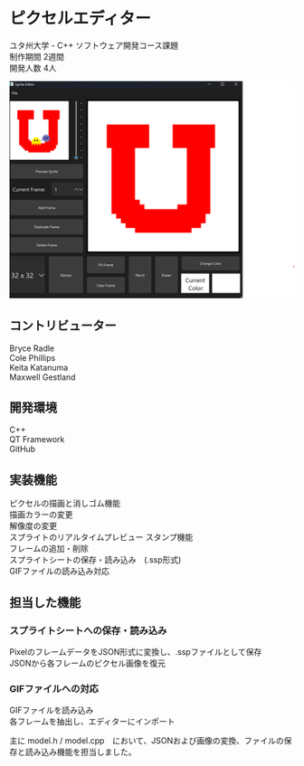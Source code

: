 # ピクセルエディター
ユタ州大学 - C++ ソフトウェア開発コース課題  
制作期間 2週間  
開発人数 4人

![alt text](https://github.com/kkatanuma/PixelEditor/blob/main/Image/PixelEditor_1.png "Figure 1")

## コントリビューター
Bryce Radle  
Cole Phillips  
Keita Katanuma  
Maxwell Gestland  

## 開発環境
C++  
QT Framework  
GitHub

## 実装機能
ピクセルの描画と消しゴム機能  
描画カラーの変更  
解像度の変更  
スプライトのリアルタイムプレビュー
スタンプ機能  
フレームの追加・削除  
スプライトシートの保存・読み込み　(.ssp形式)  
GIFファイルの読み込み対応  

## 担当した機能
### スプライトシートへの保存・読み込み  
PixelのフレームデータをJSON形式に変換し、.sspファイルとして保存  
JSONから各フレームのピクセル画像を復元  

### GIFファイルへの対応  
GIFファイルを読み込み  
各フレームを抽出し、エディターにインポート  

主に model.h / model.cpp　において、JSONおよび画像の変換、ファイルの保存と読み込み機能を担当しました。

